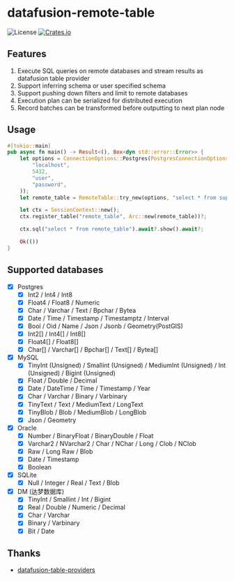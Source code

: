 # datafusion-remote-table
![License](https://img.shields.io/badge/license-MIT-blue.svg)
[![Crates.io](https://img.shields.io/crates/v/datafusion-remote-table.svg)](https://crates.io/crates/datafusion-remote-table)

## Features
1. Execute SQL queries on remote databases and stream results as datafusion table provider
2. Support inferring schema or user specified schema
3. Support pushing down filters and limit to remote databases
4. Execution plan can be serialized for distributed execution
5. Record batches can be transformed before outputting to next plan node

## Usage
```rust
#[tokio::main]
pub async fn main() -> Result<(), Box<dyn std::error::Error>> {
    let options = ConnectionOptions::Postgres(PostgresConnectionOptions::new(
        "localhost",
        5432,
        "user",
        "password",
    ));
    let remote_table = RemoteTable::try_new(options, "select * from supported_data_types").await?;

    let ctx = SessionContext::new();
    ctx.register_table("remote_table", Arc::new(remote_table))?;

    ctx.sql("select * from remote_table").await?.show().await?;

    Ok(())
}
```

## Supported databases
- [x] Postgres
  - [x] Int2 / Int4 / Int8
  - [x] Float4 / Float8 / Numeric
  - [x] Char / Varchar / Text / Bpchar / Bytea
  - [x] Date / Time / Timestamp / Timestamptz / Interval
  - [x] Bool / Oid / Name / Json / Jsonb / Geometry(PostGIS)
  - [x] Int2[] / Int4[] / Int8[]
  - [x] Float4[] / Float8[]
  - [x] Char[] / Varchar[] / Bpchar[] / Text[] / Bytea[]
- [x] MySQL
  - [x] TinyInt (Unsigned) / Smallint (Unsigned) / MediumInt (Unsigned) / Int (Unsigned) / Bigint (Unsigned)
  - [x] Float / Double / Decimal
  - [x] Date / DateTime / Time / Timestamp / Year
  - [x] Char / Varchar / Binary / Varbinary
  - [x] TinyText / Text / MediumText / LongText
  - [x] TinyBlob / Blob / MediumBlob / LongBlob
  - [x] Json / Geometry
- [x] Oracle
  - [x] Number / BinaryFloat / BinaryDouble / Float
  - [x] Varchar2 / NVarchar2 / Char / NChar / Long / Clob / NClob
  - [x] Raw / Long Raw / Blob
  - [x] Date / Timestamp
  - [x] Boolean 
- [x] SQLite
  - [x] Null / Integer / Real / Text / Blob
- [x] DM (达梦数据库)
  - [x] TinyInt / Smallint / Int / Bigint
  - [x] Real / Double / Numeric / Decimal
  - [x] Char / Varchar
  - [x] Binary / Varbinary
  - [x] Bit / Date

## Thanks
- [datafusion-table-providers](https://crates.io/crates/datafusion-table-providers)
